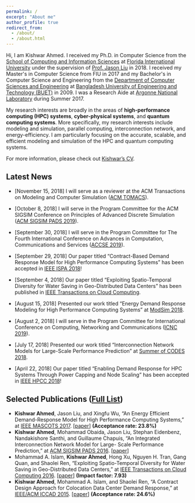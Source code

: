 ```yaml
---
permalink: /
excerpt: "About me"
author_profile: true
redirect_from: 
  - /about/
  - /about.html
---
```


Hi, I am Kishwar Ahmed. I received my Ph.D. in Computer Science from the
[School of Computing and Information
Sciences](https://www.cis.fiu.edu) at [Florida International University](https://www.fiu.edu/) under the supervision of [Prof.
Jason Liu](https://people.cis.fiu.edu/liux/) in 2018.  I received my
Master's in Computer Science from FIU in 2017 and my Bachelor's in
Computer Science and Engineering from the [Department of Computer
Sciences and Engineering](http://cse.buet.ac.bd) at [Bangladesh
University of Engineering and Technology (BUET)](http://buet.ac.bd) in 2009. I was a Research Aide at [Argonne National Laboratory](https://www.anl.gov/) during Summer 2017. 

My research interests are broadly in the areas of **high-performance
computing (HPC) systems**, **cyber-physical systems**, and **quantum computing
systems**. More specifically, my research interests include modeling and simulation, parallel computing, interconnection network, and energy-efficiency. I am particularly focusing on the accurate, scalable, and efficient modeling and simulation of the HPC and quantum computing systems.

For more information, please check out [Kishwar’s CV](https://kishwarbd.github.io/files/kishwar-cv.pdf).

## Latest News

* [November 15, 2018] I will serve as a reviewer at the ACM Transactions on Modeling and Computer Simulation ([ACM TOMACS](https://mc.manuscriptcentral.com/tomacs)).

* [October 8, 2018] I will serve in the Program Committee for the ACM SIGSIM Conference on Principles of Advanced Discrete Simulation ([ACM SIGSIM PADS 2019](https://www.acm-sigsim-pads.org/)).

* [September 30, 2018] I will serve in the Program Committee for The Fourth International Conference on Advances in Computation, Communications and Services ([ACCSE 2019](http://www.iaria.org/conferences2019/ACCSE19.html)).

* [September 29, 2018] Our paper titled “Contract-Based Demand Response Model for High Performance Computing Systems” has been accepted in [IEEE ISPA 2018](http://www.swinflow.org/confs/2018/ispa/)!

* [September 4, 2018] Our paper titled “Exploiting Spatio-Temporal Diversity for Water Saving in Geo-Distributed Data Centers” has been published in [IEEE Transactions on Cloud Computing](https://www.computer.org/web/tcc).

* [August 15, 2018] Presented our work titled “Energy Demand Response Modeling for High Performance Computing Systems” at [ModSim 2018](https://www.bnl.gov/modsim2018/).

* [August 2, 2018] I will serve in the Program Committee for International Conference on Computing, Networking and Communications ([ICNC 2019](http://www.conf-icnc.org/2019/)).

* [July 17, 2018] Presented our work titled “Interconnection Network Models for Large-Scale Performance Prediction” at [Summer of CODES 2018](https://press3.mcs.anl.gov/summerofcodes2018/).

* [April 22, 2018] Our paper titled “Enabling Demand Response for HPC Systems Through Power Capping and Node Scaling” has been accepted in [IEEE HPCC 2018](https://cse.stfx.ca/~hpcc2018/)! 


## Selected Publications ([Full List](https://kishwarbd.github.io/publications/))
*  **Kishwar Ahmed**, Jason Liu, and Xingfu Wu, “An Energy Efficient Demand-Response Model for High Performance Computing Systems,” at [IEEE MASCOTS 2017](https://mascots2017.cs.ucalgary.ca/). [[paper](https://ieeexplore.ieee.org/document/8107444/)] **(Acceptance rate: 23.8%)**
* **Kishwar Ahmed**, Mohammad Obaida, Jason Liu, Stephan Eidenbenz, Nandakishore Santhi, and Guillaume Chapuis, “An Integrated Interconnection Network Model for Large- Scale Performance Prediction,” at [ACM SIGSIM PADS 2016](https://www.acm-sigsim-pads.org/). [[paper](https://dl.acm.org/citation.cfm?id=2901396)]
* Mohammad A. Islam, **Kishwar Ahmed**, Hong Xu, Nguyen H. Tran, Gang Quan, and Shaolei Ren, “Exploiting Spatio-Temporal Diversity for Water Saving in Geo-Distributed Data Centers,” at [IEEE Transactions on Cloud Computing 2016](https://www.computer.org/web/tcc). [[paper](https://ieeexplore.ieee.org/document/7420641/)] **(Impact factor: 7.93)**
* **Kishwar Ahmed**, Mohammad A. Islam, and Shaolei Ren, “A Contract Design Approach for Colocation Data Center Demand Response,” at [IEEE/ACM ICCAD 2015](https://iccad.com/). [[paper](https://ieeexplore.ieee.org/document/7372629/)] **(Acceptance rate: 24.6%)**

  
